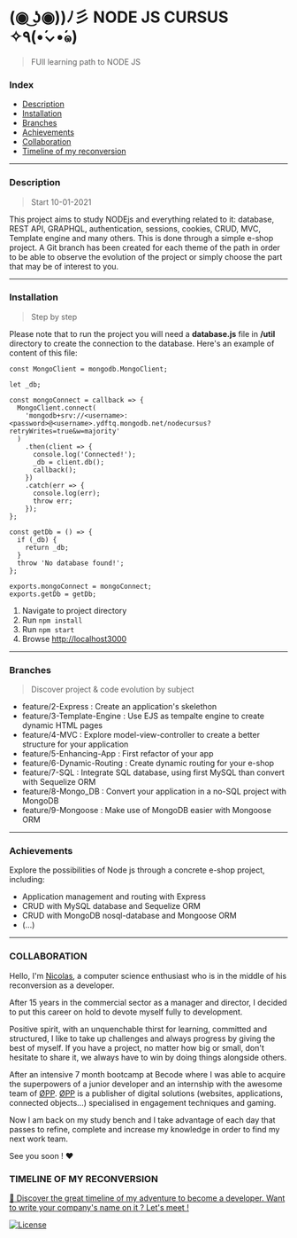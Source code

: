 # (◉ ͜ʖ◉))ﾉ彡 NODE JS CURSUS ✧٩(•́⌄•́๑)
> FUll learning path to NODE JS

###  Index

-   [Description](#description)
-   [Installation](#installation)
-   [Branches](#branches)
-   [Achievements](#achievements)
-   [Collaboration](#collaboration)
-   [Timeline of my reconversion](#timeline-of-my-reconversion)

---

### Description
> Start 10-01-2021

This project aims to study NODEjs and everything related to it: database, REST API, GRAPHQL, authentication, sessions, cookies, CRUD, MVC, Template engine and many others. 
This is done through a simple e-shop project.
A Git branch has been created for each theme of the path in order to be able to observe the evolution of the project or simply choose the part that may be of interest to you.

---

### Installation
>   Step by step 

Please note that to run the project you will need a **database.js** file in **/util** directory
to create the connection to the database. Here's an example of content of this file: 

```const mongodb = require('mongodb');
const MongoClient = mongodb.MongoClient;

let _db;

const mongoConnect = callback => {
  MongoClient.connect(
    'mongodb+srv://<username>:<password>@<username>.ydftq.mongodb.net/nodecursus?retryWrites=true&w=majority'
  )
    .then(client => {
      console.log('Connected!');
      _db = client.db();
      callback();
    })
    .catch(err => {
      console.log(err);
      throw err;
    });
};

const getDb = () => {
  if (_db) {
    return _db;
  }
  throw 'No database found!';
};

exports.mongoConnect = mongoConnect;
exports.getDb = getDb;
```


1.  Navigate to project directory
2.  Run ```npm install```
3.  Run ```npm start```
4.  Browse [http://localhost3000](http://localhost:3000)

---

### Branches
>   Discover project & code evolution by subject

*   feature/2-Express : 
    Create an application's skelethon
*   feature/3-Template-Engine :
    Use EJS as tempalte engine to create dynamic HTML pages
*   feature/4-MVC : 
    Explore model-view-controller to create a better structure for your application
*   feature/5-Enhancing-App : 
    First refactor of your app
*   feature/6-Dynamic-Routing : 
    Create dynamic routing for your e-shop
*   feature/7-SQL :
    Integrate SQL database, using first MySQL than convert with Sequelize ORM
*   feature/8-Mongo_DB : 
    Convert your application in a no-SQL project with MongoDB
*   feature/9-Mongoose : 
    Make use of MongoDB easier with Mongoose ORM


---

### Achievements

Explore the possibilities of Node js through a concrete e-shop project, including:
*   Application management and routing with Express
*   CRUD with MySQL database and Sequelize ORM
*   CRUD with MongoDB nosql-database and Mongoose ORM
*   (...)  
 

---

### COLLABORATION

Hello, I'm [Nicolas](https://www.linkedin.com/in/nicolas-denoel/), a computer science enthusiast who is in the middle of his reconversion as a developer. 

After 15 years in the commercial sector as a manager and director, I decided to put this career on hold to devote myself fully to development.  

Positive spirit, with an unquenchable thirst for learning, committed and structured, I like to take up challenges and always progress by giving the best of myself. 
If you have a project, no matter how big or small, don't hesitate to share it, we always have to win by doing things alongside others.  

After an intensive 7 month bootcamp at Becode where I was able to acquire the superpowers of a junior developer and an internship with the awesome team of [ØPP](http://opp.mx).
[ØPP](http://opp.mx) is a publisher of digital solutions (websites, applications, connected objects...) specialised in engagement techniques and gaming.

Now I am back on my study bench and I take advantage of each day that passes to refine, complete and increase my knowledge in order to find my next work team.

See you soon ! :heart:

### TIMELINE OF MY RECONVERSION
[:calendar: Discover the great timeline of my adventure to become a developer. Want to write your company's name on it ? Let's meet !](https://timelines.gitkraken.com/timeline/2e12cc334eb0406b84bf7a6339e666c4?range=2020-05-26_2020-06-27)  

[![License](http://img.shields.io/:license-mit-blue.svg?style=flat-square)](http://badges.mit-license.org)





